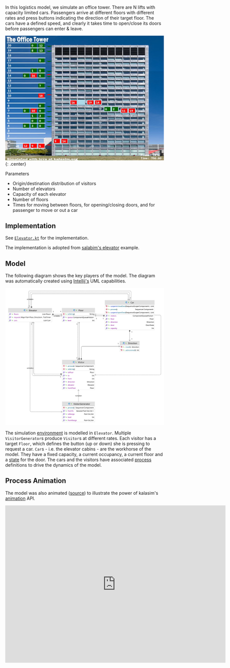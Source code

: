 <!--## Elevators-->

In this logistics model, we simulate an office tower. There are N lifts with capacity limited cars. Passengers arrive at different floors with different rates and press buttons indicating the direction of their target floor. The cars have a defined speed, and clearly it takes time to open/close its doors before passengers can enter & leave.

![](office_tower_snapshot.jpg){: .center}

Parameters

* Origin/destination distribution of visitors
* Number of elevators
* Capacity of each elevator
* Number of floors
* Times for moving between floors, for opening/closing doors, and for passenger to move or out a car


## Implementation

See [`Elevator.kt`](https://github.com/holgerbrandl/kalasim/blob/master/src/main/kotlin/org/kalasim/examples/elevator/Elevator.kt) for the implementation.

The implementation is adopted from [salabim's elevator](https://github.com/salabim/salabim/blob/master/sample%20models/Elevator.py) example.


## Model

The following diagram shows the key players of the model. The diagram was automatically created using [Intellij's](https://www.jetbrains.com/idea/) UML capabilities. 

![](office_tower_model.svg)


The simulation [environment](../basics.md#simulation-environment) is modelled in `Elevator`. Multiple `VisitorGenerator`s produce `Visitor`s at different rates.  Each visitor has a target `Floor`, which defines the button (up or down) she is pressing to request a car. `Car`s - i.e. the elevator cabins - are the workhorse of the model. They have a fixed capacity, a current occupancy, a current floor and a [state](../state.md) for the door. The cars and the visitors have associated [process](../component.md#process-definition) definitions to drive the dynamics of the model.


## Process Animation

The model was also animated ([source](https://github.com/holgerbrandl/kalasim/blob/master/modules/animation/src/test/kotlin/org/kalasim/animation/examples/elevator/ElevatorAnimated.kt)) to illustrate the power of kalasim's [animation](../animation.md) API.

<div class="video-wrapper">
  <iframe width="700" height="500" src="https://www.youtube.com/embed/KwBeon-rXdw" frameborder="0" allowfullscreen></iframe>
</div>


